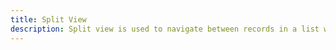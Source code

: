```yaml
---
title: Split View
description: Split view is used to navigate between records in a list while staying on the same screen.
---
```

